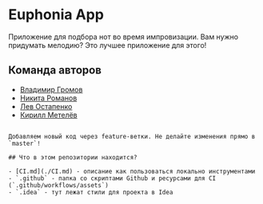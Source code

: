 # Euphonia App

Приложение для подбора нот во время импровизации. Вам нужно придумать мелодию? Это лучшее приложение для этого!

## Команда авторов

- [Владимир Громов](https://github.com/LionZXY)
- [Никита Романов](https://github.com/bigronimax)
- [Лев Остапенко](https://github.com/Levostap)
- [Кирилл Метелёв](https://github.com/Ansile)
```

Добавляем новый код через feature-ветки. Не делайте изменения прямо в `master`!

## Что в этом репозитории находится?

- [CI.md](./CI.md) - описание как пользоваться локально инструментами
- `.github` - папка со скриптами Github и ресурсами для CI (`.github/workflows/assets`)
- `.idea` - тут лежат стили для проекта в Idea
